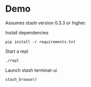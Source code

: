 # Demo

Assumes stash version 0.3.3 or higher.

Install dependencies

```
pip install -r requirements.txt
```

Start a repl

```bash
./repl
```

Launch stash terminal-ui

```python
stash_browse()
```
